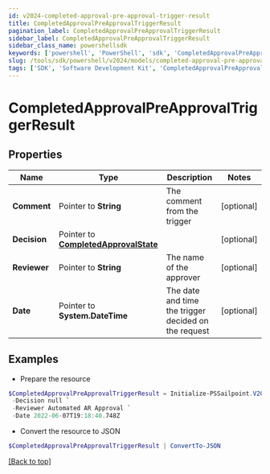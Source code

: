 ```yaml
---
id: v2024-completed-approval-pre-approval-trigger-result
title: CompletedApprovalPreApprovalTriggerResult
pagination_label: CompletedApprovalPreApprovalTriggerResult
sidebar_label: CompletedApprovalPreApprovalTriggerResult
sidebar_class_name: powershellsdk
keywords: ['powershell', 'PowerShell', 'sdk', 'CompletedApprovalPreApprovalTriggerResult', 'V2024CompletedApprovalPreApprovalTriggerResult'] 
slug: /tools/sdk/powershell/v2024/models/completed-approval-pre-approval-trigger-result
tags: ['SDK', 'Software Development Kit', 'CompletedApprovalPreApprovalTriggerResult', 'V2024CompletedApprovalPreApprovalTriggerResult']
---
```



# CompletedApprovalPreApprovalTriggerResult

## Properties

Name | Type | Description | Notes
------------ | ------------- | ------------- | -------------
**Comment** |  Pointer to **String** | The comment from the trigger | [optional] 
**Decision** |  Pointer to [**CompletedApprovalState**](completed-approval-state) |  | [optional] 
**Reviewer** |  Pointer to **String** | The name of the approver | [optional] 
**Date** |  Pointer to **System.DateTime** | The date and time the trigger decided on the request | [optional] 

## Examples

- Prepare the resource
```powershell
$CompletedApprovalPreApprovalTriggerResult = Initialize-PSSailpoint.V2024CompletedApprovalPreApprovalTriggerResult  -Comment This request was autoapproved by our automated ETS subscriber `
 -Decision null `
 -Reviewer Automated AR Approval `
 -Date 2022-06-07T19:18:40.748Z
```

- Convert the resource to JSON
```powershell
$CompletedApprovalPreApprovalTriggerResult | ConvertTo-JSON
```


[[Back to top]](#) 

